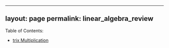 
---
layout: page
permalink: linear_algebra_review
---

Table of Contents:

- [trix Multiplication](#matrixmultiplication)


<a name='matrixmultiplication'></a>
